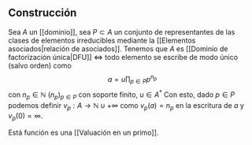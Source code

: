 
## Construcción
Sea $A$ un [[dominio]], sea $P\subset A$ un conjunto de representantes de las clases de elementos irreducibles mediante la [[Elementos asociados|relación de asociados]]. 
Tenemos que $A$ es [[Dominio de factorización única|DFU]] $\iff$ todo elemento se escribe de modo único (salvo orden) como 
$$
a=u\prod_{p\in P} p^{n_{p}}
$$
con $n_{p}\in \mathbb{N}$ $(n_{p})_{p\in P}$ con soporte finito, $u\in A^{*}$
Con esto, dado $p \in P$ podemos definir $v_{p}:A \to \mathbb{N} \cup {+\infty}$ como $v_{p}(a)=n_{p}$ en la escritura de $a$ y $v_{p}(0)=\infty$.

Está función es una [[Valuación en un primo]].